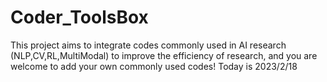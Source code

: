 # Coder_ToolsBox
This project aims to integrate codes commonly used in AI research (NLP,CV,RL,MultiModal) to improve the efficiency of research, and you are welcome to add your own commonly used codes!
Today is 2023/2/18
